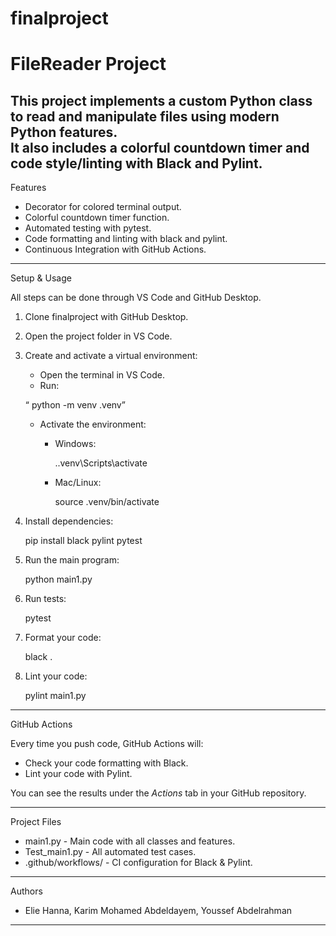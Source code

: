 # finalproject
# FileReader Project

This project implements a custom Python class to read and manipulate files using modern Python features.  
It also includes a colorful countdown timer and code style/linting with Black and Pylint.
---
Features
- Decorator for colored terminal output.
- Colorful countdown timer function.
- Automated testing with pytest.
- Code formatting and linting with black and pylint.
- Continuous Integration with GitHub Actions.

---

Setup & Usage

All steps can be done through VS Code and GitHub Desktop.

1. Clone finalproject  with GitHub Desktop.
2. Open the project folder in VS Code.
3. Create and activate a virtual environment:
    - Open the terminal in VS Code.
    - Run:
      
     “ python -m venv .venv”
     
    - Activate the environment:
      - Windows:
        
        .\.venv\Scripts\activate
        
      - Mac/Linux:
        
        source .venv/bin/activate
        

4. Install dependencies:
    
    pip install black pylint pytest
    

5. Run the main program:
    
    python main1.py
    

6. Run tests:
    
    pytest
    

7. Format your code:
    
    black .
    

8. Lint your code:
    
    pylint main1.py
    

---

GitHub Actions

Every time you push code, GitHub Actions will:
- Check your code formatting with Black.
- Lint your code with Pylint.

You can see the results under the *Actions* tab in your GitHub repository.

---

Project Files

- main1.py - Main code with all classes and features.
- Test_main1.py - All automated test cases.
- .github/workflows/ - CI configuration for Black & Pylint.

---

Authors

- Elie Hanna, Karim Mohamed Abdeldayem, Youssef Abdelrahman

---
